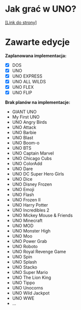 # Jak grać w UNO?
<a href="https://ivdamianvi.github.io/Instrukcje-UNO/uno.html">[Link do strony]</a>

# Zawarte edycje
<b>Zaplanowana implementacja:</b>
- [x] DOS
- [x] UNO
- [x] UNO EXPRESS
- [x] UNO ALL WILDS
- [x] UNO FLEX
- [x] UNO FLIP

<b>Brak planów na implementacje:</b>
- GIANT UNO
- My First UNO
- UNO Angry Birds
- UNO Attack
- UNO Barbie
- UNO Blast
- UNO Boom-o
- UNO BTS
- UNO Captain Marvel
- UNO Chicago Cubs
- UNO ColorAdd
- UNO Dare
- UNO DC Super Hero Girls
- UNO Dice
- UNO Disney Frozen
- UNO Emoji
- UNO Flash
- UNO Frozen II
- UNO Harry Potter
- UNO Incredibles 2
- UNO Mickey Mouse & Friends
- UNO Minecraft
- UNO MOD
- UNO Monster High
- UNO Moo
- UNO Power Grab
- UNO Roboto
- UNO Royal Revenge Game
- UNO Spin
- UNO Splash
- UNO Stacko
- UNO Super Mario
- UNO The Lion King
- UNO Tippo
- UNO Unocorns
- UNO Wild Jackpot
- UNO WWE
- ...